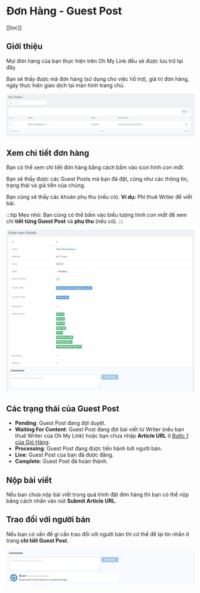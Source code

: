 # Đơn Hàng - Guest Post

[[toc]]

## Giới thiệu

Mọi đơn hàng của bạn thực hiện trên Oh My Link đều sẽ được lưu trữ tại đây. 

Bạn sẽ thấy được mã đơn hàng (sử dụng cho việc hỗ trợ), giá trị đơn hàng, ngày thực hiện giao dịch tại màn hình trang chủ.

![Quản lý đơn hàng](./../../assets/img/orders.png)

## Xem chi tiết đơn hàng

Bạn có thể xem chi tiết đơn hàng bằng cách bấm vào icon hình *con mắt*.

Bạn sẽ thấy được các Guest Posts mà bạn đã đặt, cũng như các thông tin, trạng thái và giá tiền của chúng.

Bạn cũng sẽ thấy các khoản phụ thu (nếu có). **Ví dụ:** Phí thuê Writer để viết bài.

:::tip Mẹo nhỏ:
Bạn cũng có thể bấm vào biểu tượng hình *con mắt* để xem chi **tiết từng Guest Post** và **phụ thu** (nếu có).
:::

![Chi tiết Guest Post](./../../assets/img/guest-post-detail.png)

## Các trạng thái của Guest Post

- **Pending**: Guest Post đang đợi duyệt.
- **Waiting For Content**: Guest Post đang đợi bài viết từ Writer (nếu bạn thuê Writer của Oh My Link) hoặc bạn chưa nhập **Article URL** ở [Bước 1 của Giỏ Hàng](/vi/nguoi-mua/gio-hang/).
- **Processing**: Guest Post đang được tiến hành bởi người bán.
- **Live**: Guest Post của bạn đã được đăng.
- **Complete**: Guest Post đã hoàn thành.

## Nộp bài viết

Nếu bạn chưa nộp bài viết trong quá trình đặt đơn hàng thì bạn có thể nộp bằng cách nhấn vào nút **Submit Article URL**.

## Trao đổi với người bán

Nếu bạn có vấn đề gì cần trao đổi với người bán thì có thể để lại tin nhắn ở trang **chi tiết Guest Post**.

![Trao đổi với người bán](./../../assets/img/guest-post-comment.png)
